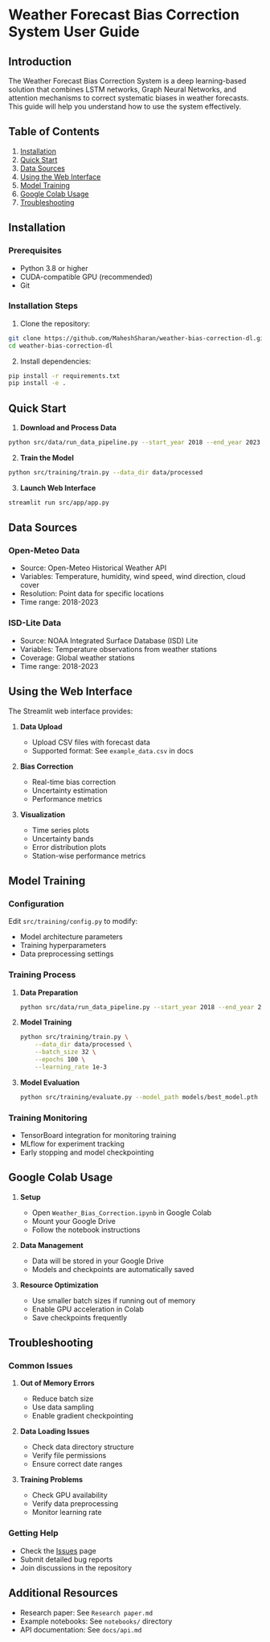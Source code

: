 # Weather Forecast Bias Correction System User Guide

## Introduction
The Weather Forecast Bias Correction System is a deep learning-based solution that combines LSTM networks, Graph Neural Networks, and attention mechanisms to correct systematic biases in weather forecasts. This guide will help you understand how to use the system effectively.

## Table of Contents
1. [Installation](#installation)
2. [Quick Start](#quick-start)
3. [Data Sources](#data-sources)
4. [Using the Web Interface](#using-the-web-interface)
5. [Model Training](#model-training)
6. [Google Colab Usage](#google-colab-usage)
7. [Troubleshooting](#troubleshooting)

## Installation

### Prerequisites
- Python 3.8 or higher
- CUDA-compatible GPU (recommended)
- Git

### Installation Steps
1. Clone the repository:
```bash
git clone https://github.com/MaheshSharan/weather-bias-correction-dl.git
cd weather-bias-correction-dl
```

2. Install dependencies:
```bash
pip install -r requirements.txt
pip install -e .
```

## Quick Start

1. **Download and Process Data**
```bash
python src/data/run_data_pipeline.py --start_year 2018 --end_year 2023
```

2. **Train the Model**
```bash
python src/training/train.py --data_dir data/processed
```

3. **Launch Web Interface**
```bash
streamlit run src/app/app.py
```

## Data Sources

### Open-Meteo Data
- Source: Open-Meteo Historical Weather API
- Variables: Temperature, humidity, wind speed, wind direction, cloud cover
- Resolution: Point data for specific locations
- Time range: 2018-2023

### ISD-Lite Data
- Source: NOAA Integrated Surface Database (ISD) Lite
- Variables: Temperature observations from weather stations
- Coverage: Global weather stations
- Time range: 2018-2023

## Using the Web Interface

The Streamlit web interface provides:

1. **Data Upload**
   - Upload CSV files with forecast data
   - Supported format: See `example_data.csv` in docs

2. **Bias Correction**
   - Real-time bias correction
   - Uncertainty estimation
   - Performance metrics

3. **Visualization**
   - Time series plots
   - Uncertainty bands
   - Error distribution plots
   - Station-wise performance metrics

## Model Training

### Configuration
Edit `src/training/config.py` to modify:
- Model architecture parameters
- Training hyperparameters
- Data preprocessing settings

### Training Process
1. **Data Preparation**
   ```bash
   python src/data/run_data_pipeline.py --start_year 2018 --end_year 2023
   ```

2. **Model Training**
   ```bash
   python src/training/train.py \
       --data_dir data/processed \
       --batch_size 32 \
       --epochs 100 \
       --learning_rate 1e-3
   ```

3. **Model Evaluation**
   ```bash
   python src/training/evaluate.py --model_path models/best_model.pth
   ```

### Training Monitoring
- TensorBoard integration for monitoring training
- MLflow for experiment tracking
- Early stopping and model checkpointing

## Google Colab Usage

1. **Setup**
   - Open `Weather_Bias_Correction.ipynb` in Google Colab
   - Mount your Google Drive
   - Follow the notebook instructions

2. **Data Management**
   - Data will be stored in your Google Drive
   - Models and checkpoints are automatically saved

3. **Resource Optimization**
   - Use smaller batch sizes if running out of memory
   - Enable GPU acceleration in Colab
   - Save checkpoints frequently

## Troubleshooting

### Common Issues

1. **Out of Memory Errors**
   - Reduce batch size
   - Use data sampling
   - Enable gradient checkpointing

2. **Data Loading Issues**
   - Check data directory structure
   - Verify file permissions
   - Ensure correct date ranges

3. **Training Problems**
   - Check GPU availability
   - Verify data preprocessing
   - Monitor learning rate

### Getting Help
- Check the [Issues](https://github.com/MaheshSharan/weather-bias-correction-dl/issues) page
- Submit detailed bug reports
- Join discussions in the repository

## Additional Resources
- Research paper: See `Research paper.md`
- Example notebooks: See `notebooks/` directory
- API documentation: See `docs/api.md`